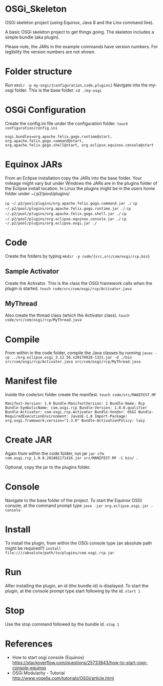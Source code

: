 # OSGi_Skeleton #
OSGi skeleton project (using Equinox, Java 8 and the Linx command line). 

A basic OSGi skeleton project to get things going. The skeleton includes a simple bundle (aka plugin).

Please note, the JARs in the example commands have version numbers. For legibility the version numbers are not shown.

# Folder structure #
Run
`mkdir -p my-osgi/{configuration,code,plugins}`
Navigate into the my-osgi folder. This is the base folder.
`cd ./my-osgi`

# OSGi Configuration #
Create the config.ini file under the configuration folder.
`touch configuration/config.ini`

`osgi.bundles=org.apache.felix.gogo.runtime@start, org.apache.felix.gogo.command@start, org.apache.felix.gogo.shell@start, org.eclipse.equinox.console@start`

# Equinox JARs #
From an Eclipse installation copy the JARs into the base folder. Your mileage might vary but under Windows the JARs are in the plugins folder of the Eclipse install location. In Linux the plugins might be in the users home folder under ~/.p2/pool/plugins/

`cp ~/.p2/pool/plugins/org.apache.felix.gogo.command.jar ./`
`cp ~/.p2/pool/plugins/org.apache.felix.gogo.runtime.jar ./`
`cp ~/.p2/pool/plugins/org.apache.felix.gogo.shell.jar ./`
`cp ~/.p2/pool/plugins/org.eclipse.equinox.console.jar ./`
`cp ~/.p2/pool/plugins/org.eclipse.osgi.jar ./`

# Code #
Create the folders by typing
`mkdir -p code/{src,src/com/osgi/rcp,bin}`

## Sample Activator ##
Create the Activator. This is the class the OSGi framework calls when the plugin is started.
`touch code/src/com/osgi/rcp/Activator.java`

## MyThread ##
Also create the thread class (which the Activator class). 
`touch code/src/com/osgi/rcp/MyThread.java `

# Compile #
From within in the code folder, compile the Java classes by running
`javac -cp ../org.eclipse.osgi_3.12.50.v20170928-1321.jar -d ./bin src/com/osgi/rcp/Activator.java src/com/osgi/rcp/MyThread.java`

# Manifest file #
Inside the code/src folder create the manifest.
`touch code/src/MANIFEST.MF`

`Manifest-Version: 1.0
Bundle-ManifestVersion: 2
Bundle-Name: Rcp
Bundle-SymbolicName: com.osgi.rcp
Bundle-Version: 1.0.0.qualifier
Bundle-Activator: com.osgi.rcp.Activator
Bundle-Vendor: OSGI
Bundle-RequiredExecutionEnvironment: JavaSE-1.8
Import-Package: org.osgi.framework;version="1.3.0"
Bundle-ActivationPolicy: lazy`

# Create JAR #
Again from within the code folder, run jar
`jar cfm  com.osgi.rcp_1.0.0.201802171416.jar src/MANIFEST.MF -C bin/ .`

Optional, copy the jar to the plugins folder.

# Console #
Navigate to the base folder of the project. To start the Equinox OSGi console, at the command prompt type
`java -jar org.eclipse.osgi.jar -console`

# Install #
To install the plugin, from within the OSGi console type (an absolute path might be required?)
`install file:////absolute/path/to/plugins/com.osgi.rcp.jar`

# Run #
After installing the plugin, an id (the bundle id) is displayed. To start the plugin, at the console prompt type start following by the id.
`start 1`

# Stop #
Use the stop command followed by the bundle id.
`stop 1`

# References #
* How to start osgi console (Equinox) https://stackoverflow.com/questions/25733843/how-to-start-osgi-console-equinox
* OSGi Modularity - Tutorial http://www.vogella.com/tutorials/OSGi/article.html
